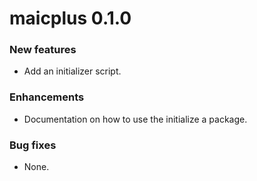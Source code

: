 # maicplus 0.1.0

### New features

* Add an initializer script.

### Enhancements

* Documentation on how to use the initialize a package.

### Bug fixes

* None.
